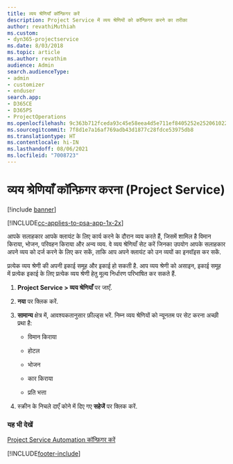 ```yaml
---
title: व्यय श्रेणियाँ कॉन्फ़िगर करें
description: Project Service में व्यय श्रेणियों को कॉन्फ़िगर करने का तरीका
author: revathiMuthiah
ms.custom:
- dyn365-projectservice
ms.date: 8/03/2018
ms.topic: article
ms.author: revathim
audience: Admin
search.audienceType:
- admin
- customizer
- enduser
search.app:
- D365CE
- D365PS
- ProjectOperations
ms.openlocfilehash: 9c363b712fceda93c45e58eea4d5e711ef8405252e252061022590bdc506691c
ms.sourcegitcommit: 7f8d1e7a16af769adb43d1877c28fdce53975db8
ms.translationtype: HT
ms.contentlocale: hi-IN
ms.lasthandoff: 08/06/2021
ms.locfileid: "7008723"
---
```

# <a name="configure-expense-categories-project-service"></a>व्यय श्रेणियाँ कॉन्फ़िगर करना (Project Service)

[!include [banner](../includes/psa-now-project-operations.md)]

[!INCLUDE[cc-applies-to-psa-app-1x-2x](../includes/cc-applies-to-psa-app-1x-2x.md)]

आपके सलाहकार आपके क्लायंट के लिए कार्य करने के दौरान व्यय करते हैं, जिसमें शामिल है विमान किराया, भोजन, परिवहन किराया और अन्य व्यय. वे व्यय श्रेणियाँ सेट करें जिनका उपयोग आपके सलाहकार अपने व्यय को दर्ज करने के लिए कर सकें, ताकि आप अपने क्लायंट को उन व्ययों का इनवॉइस कर सकें.  
  
प्रत्येक व्यय श्रेणी की अपनी इकाई समूह और इकाई हो सकती है. आप व्यय श्रेणी को असाइन, इकाई समूह में प्रत्येक इकाई के लिए प्रत्येक व्यय श्रेणी हेतु मूल्य निर्धारण परिभाषित कर सकते हैं.  
  
1.  **Project Service > व्यय श्रेणियाँ** पर जाएँ.  
  
2.  **नया** पर क्लिक करें.  
  
3.  **सामान्य** क्षेत्र में, आवश्यकतानुसार फ़ील्ड्स भरें. निम्न व्यय श्रेणियों को न्यूनतम पर सेट करना अच्छी प्रथा है:  
  
    -   विमान किराया  
  
    -   होटल  
  
    -   भोजन  
  
    -   कार किराया  
  
    -   प्रति भत्ता  
  
4.  स्‍क्रीन के निचले दाएँ कोने में दिए गए **सहेजें** पर क्लिक करें.  
  
### <a name="see-also"></a>यह भी देखें  
 [Project Service Automation कॉन्फ़िगर करें](../psa/configure.md)


[!INCLUDE[footer-include](../includes/footer-banner.md)]